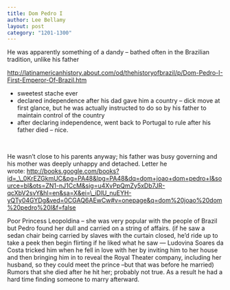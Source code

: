 ```yaml
---
title: Dom Pedro I
author: Lee Bellamy
layout: post
category: "1201-1300"
---
```

He was apparently something of a dandy &#8211; bathed often in the Brazilian tradition, unlike his father

http://latinamericanhistory.about.com/od/thehistoryofbrazil/p/Dom-Pedro-I-First-Emperor-Of-Brazil.htm

- sweetest stache ever  
- declared independence after his dad gave him a country &#8211; dick move at first glance, but he was actually instructed to do so by his father to maintain control of the country  
- after declaring independence, went back to Portugal to rule after his father died &#8211; nice.

&nbsp;

He wasn&#8217;t close to his parents anyway; his father was busy governing and his mother was deeply unhappy and detached. Letter he wrote: http://books.google.com/books?id=_\_0KrEZGkmUC&pg=PA48&lpg=PA48&dq=dom+joao+dom+pedro+I&source=bl&ots=ZN1-nJ1CcM&sig=u4XvPpQmZy5xDb7JR-qcXbV2svY&hl=en&sa=X&ei=\_iDlU_nuEYH-yQTy04GYDg&ved=0CGAQ6AEwCw#v=onepage&q=dom%20joao%20dom%20pedro%20I&f=false

Poor Princess Leopoldina &#8211; she was very popular with the people of Brazil but Pedro found her dull and carried on a string of affairs. (if he saw a sedan chair being carried by slaves with the curtain closed, he&#8217;d ride up to take a peek then begin flirting if he liked what he saw &#8212; Ludovina Soares da Costa tricked him when he fell in love with her by inviting him to her house and then bringing him in to reveal the Royal Theater company, including her husband, so they could meet the prince &#8211;but that was before he married) Rumors that she died after he hit her; probably not true. As a result he had a hard time finding someone to marry afterward.
